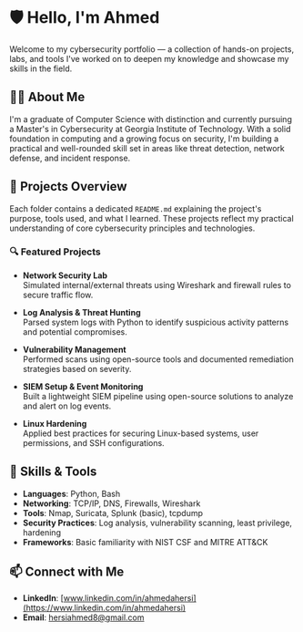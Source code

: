 # 🛡️ Hello, I'm Ahmed

Welcome to my cybersecurity portfolio — a collection of hands-on projects, labs, and tools I've worked on to deepen my knowledge and showcase my skills in the field.

## 👨‍💻 About Me

I'm a graduate of Computer Science with distinction and currently pursuing a Master's in Cybersecurity at Georgia Institute of Technology. With a solid foundation in computing and a growing focus on security, I'm building a practical and well-rounded skill set in areas like threat detection, network defense, and incident response.

## 📂 Projects Overview

Each folder contains a dedicated `README.md` explaining the project's purpose, tools used, and what I learned. These projects reflect my practical understanding of core cybersecurity principles and technologies.

### 🔍 Featured Projects

- **Network Security Lab**  
  Simulated internal/external threats using Wireshark and firewall rules to secure traffic flow.

- **Log Analysis & Threat Hunting**  
  Parsed system logs with Python to identify suspicious activity patterns and potential compromises.

- **Vulnerability Management**  
  Performed scans using open-source tools and documented remediation strategies based on severity.

- **SIEM Setup & Event Monitoring**  
  Built a lightweight SIEM pipeline using open-source solutions to analyze and alert on log events.

- **Linux Hardening**  
  Applied best practices for securing Linux-based systems, user permissions, and SSH configurations.

## 🧰 Skills & Tools

- **Languages**: Python, Bash  
- **Networking**: TCP/IP, DNS, Firewalls, Wireshark  
- **Tools**: Nmap, Suricata, Splunk (basic), tcpdump  
- **Security Practices**: Log analysis, vulnerability scanning, least privilege, hardening  
- **Frameworks**: Basic familiarity with NIST CSF and MITRE ATT&CK

## 📫 Connect with Me

- **LinkedIn**: [www.linkedin.com/in/ahmedahersi](https://www.linkedin.com/in/ahmedahersi)  
- **Email**: hersiahmed8@gmail.com
